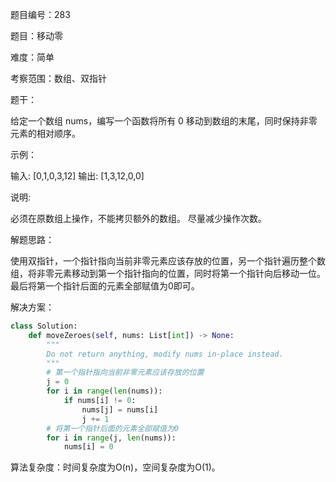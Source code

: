 题目编号：283

题目：移动零

难度：简单

考察范围：数组、双指针

题干：

给定一个数组 nums，编写一个函数将所有 0 移动到数组的末尾，同时保持非零元素的相对顺序。

示例：

输入: [0,1,0,3,12]
输出: [1,3,12,0,0]

说明:

必须在原数组上操作，不能拷贝额外的数组。
尽量减少操作次数。

解题思路：

使用双指针，一个指针指向当前非零元素应该存放的位置，另一个指针遍历整个数组，将非零元素移动到第一个指针指向的位置，同时将第一个指针向后移动一位。最后将第一个指针后面的元素全部赋值为0即可。

解决方案：

```python
class Solution:
    def moveZeroes(self, nums: List[int]) -> None:
        """
        Do not return anything, modify nums in-place instead.
        """
        # 第一个指针指向当前非零元素应该存放的位置
        j = 0
        for i in range(len(nums)):
            if nums[i] != 0:
                nums[j] = nums[i]
                j += 1
        # 将第一个指针后面的元素全部赋值为0
        for i in range(j, len(nums)):
            nums[i] = 0
```

算法复杂度：时间复杂度为O(n)，空间复杂度为O(1)。